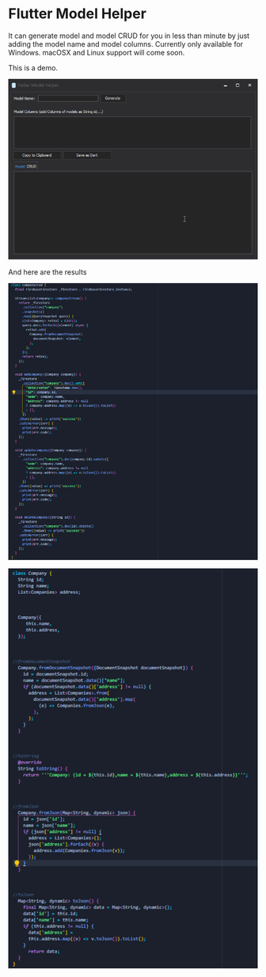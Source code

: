 # Flutter Model Helper

It can generate model and model CRUD for you in less than minute by just adding the model name and model columns. Currently only available for Windows. macOSX and Linux support will come soon.

This is a demo.

![flutter_model_helper](flutter_model_helper.gif )

And here are the results

![flutter_model_helper](crud_result.png)

![flutter_model_helper](model_result.png)

